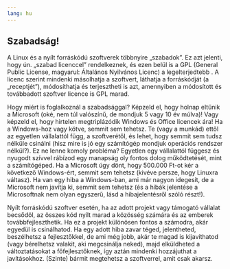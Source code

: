 ```yaml
---
lang: hu
---
```





<h2>Szabadság!</h2>

A Linux és a nyílt forráskódú szoftverek többnyire „szabadok”. Ez azt jelenti, hogy ún. „szabad licenccel” rendelkeznek, és ezen belül is a GPL (General Public License, magyarul: Általános Nyilvános Licenc) a legelterjedtebb . A licenc szerint mindenki másolhatja a szoftvert, láthatja a forráskódját (a „receptjét”), módosíthatja és terjesztheti is azt, amennyiben a módosított és továbbadott szoftver licence is GPL marad.

Hogy miért is foglalkoznál a szabadsággal? Képzeld el, hogy holnap eltűnik a Microsoft (oké, nem túl valószínű, de mondjuk 5 vagy 10 év múlva)! Vagy képzeld el, hogy hirtelen megtriplázódik Windows és Office licencek ára! Ha a Windows-hoz vagy kötve, semmit sem tehetsz. Te (vagy a munkád) ettől az egyetlen vállalattól függ, a szoftverétől, és lehet, hogy semmit sem tudsz nélküle csinálni (hisz mire is jó egy számítógép mondjuk operációs rendszer nélkül?). Ez ne lenne komoly probléma? Egyetlen egy vállalattól függesz és nyugodt szívvel rábízod egy manapság oly fontos dolog működtetését, mint a számítógéped. Ha a Microsoft úgy dönt, hogy 500.000 Ft-ot kér a következő Windows-ért, semmit sem tehetsz (kivéve persze, hogy Linuxra váltasz). Ha van egy hiba a Windows-ban, ami már nagyon idegesít, de a Microsoft nem javítja ki, semmit sem tehetsz (és a hibák jelentése a Microsoftnak nem olyan egyszerű, lásd a hibajelentésről szóló részt!).

Nyílt forráskódú szoftver esetén, ha az adott projekt vagy támogató vállalat becsődöl, az összes kód nyílt marad a közösség számára és az emberek továbbfejleszthetik. Ha ez a projekt különösen fontos a számodra, akár egyedül is csinálhatod. Ha egy adott hiba zavar téged, jelentheted, beszélhetsz a fejlesztőkkel, de ami még jobb, akár te magad is kijavíthatod (vagy bérelhetsz valakit, aki megcsinálja neked), majd elküldheted a változtatásokat a főfejlesztőknek, így aztán mindenki hozzájuthat a javításokhoz. (Szinte) bármit megtehetsz a szoftverrel, amit csak akarsz.




